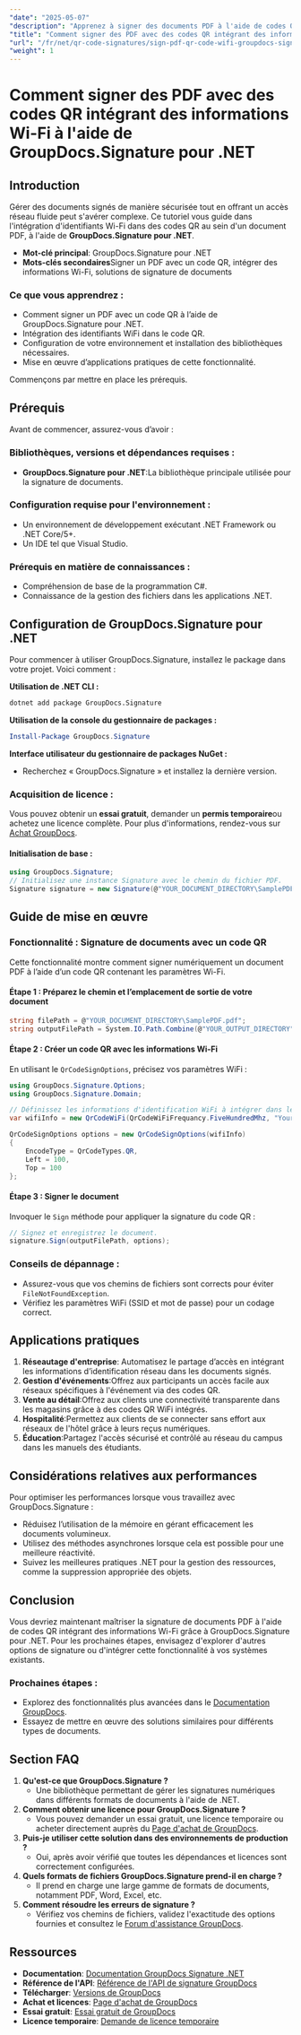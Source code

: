 ```yaml
---
"date": "2025-05-07"
"description": "Apprenez à signer des documents PDF à l'aide de codes QR intégrant des identifiants Wi-Fi, grâce à GroupDocs.Signature pour .NET. Simplifiez efficacement votre processus de signature de documents."
"title": "Comment signer des PDF avec des codes QR intégrant des informations Wi-Fi à l'aide de GroupDocs.Signature pour .NET"
"url": "/fr/net/qr-code-signatures/sign-pdf-qr-code-wifi-groupdocs-signature-net/"
"weight": 1
---
```


# Comment signer des PDF avec des codes QR intégrant des informations Wi-Fi à l'aide de GroupDocs.Signature pour .NET

## Introduction

Gérer des documents signés de manière sécurisée tout en offrant un accès réseau fluide peut s'avérer complexe. Ce tutoriel vous guide dans l'intégration d'identifiants Wi-Fi dans des codes QR au sein d'un document PDF, à l'aide de **GroupDocs.Signature pour .NET**.

- **Mot-clé principal**: GroupDocs.Signature pour .NET
- **Mots-clés secondaires**Signer un PDF avec un code QR, intégrer des informations Wi-Fi, solutions de signature de documents

### Ce que vous apprendrez :

- Comment signer un PDF avec un code QR à l’aide de GroupDocs.Signature pour .NET.
- Intégration des identifiants WiFi dans le code QR.
- Configuration de votre environnement et installation des bibliothèques nécessaires.
- Mise en œuvre d’applications pratiques de cette fonctionnalité.

Commençons par mettre en place les prérequis.

## Prérequis

Avant de commencer, assurez-vous d’avoir :

### Bibliothèques, versions et dépendances requises :
- **GroupDocs.Signature pour .NET**:La bibliothèque principale utilisée pour la signature de documents.

### Configuration requise pour l'environnement :
- Un environnement de développement exécutant .NET Framework ou .NET Core/5+.
- Un IDE tel que Visual Studio.

### Prérequis en matière de connaissances :
- Compréhension de base de la programmation C#.
- Connaissance de la gestion des fichiers dans les applications .NET.

## Configuration de GroupDocs.Signature pour .NET

Pour commencer à utiliser GroupDocs.Signature, installez le package dans votre projet. Voici comment :

**Utilisation de .NET CLI :**

```bash
dotnet add package GroupDocs.Signature
```

**Utilisation de la console du gestionnaire de packages :**

```powershell
Install-Package GroupDocs.Signature
```

**Interface utilisateur du gestionnaire de packages NuGet :**
- Recherchez « GroupDocs.Signature » et installez la dernière version.

### Acquisition de licence :
Vous pouvez obtenir un **essai gratuit**, demander un **permis temporaire**ou achetez une licence complète. Pour plus d'informations, rendez-vous sur [Achat GroupDocs](https://purchase.groupdocs.com/buy).

#### Initialisation de base :

```csharp
using GroupDocs.Signature;
// Initialisez une instance Signature avec le chemin du fichier PDF.
Signature signature = new Signature(@"YOUR_DOCUMENT_DIRECTORY\SamplePDF.pdf");
```

## Guide de mise en œuvre

### Fonctionnalité : Signature de documents avec un code QR

Cette fonctionnalité montre comment signer numériquement un document PDF à l’aide d’un code QR contenant les paramètres Wi-Fi.

#### Étape 1 : Préparez le chemin et l’emplacement de sortie de votre document
```csharp
string filePath = @"YOUR_DOCUMENT_DIRECTORY\SamplePDF.pdf";
string outputFilePath = System.IO.Path.Combine(@"YOUR_OUTPUT_DIRECTORY", "SignedSamplePDF.pdf");
```

#### Étape 2 : Créer un code QR avec les informations Wi-Fi

En utilisant le `QrCodeSignOptions`, précisez vos paramètres WiFi :

```csharp
using GroupDocs.Signature.Options;
using GroupDocs.Signature.Domain;

// Définissez les informations d'identification WiFi à intégrer dans le code QR.
var wifiInfo = new QrCodeWiFi(QrCodeWiFiFrequancy.FiveHundredMhz, "YourNetworkSSID", "password");

QrCodeSignOptions options = new QrCodeSignOptions(wifiInfo)
{
    EncodeType = QrCodeTypes.QR,
    Left = 100,
    Top = 100
};
```

#### Étape 3 : Signer le document

Invoquer le `Sign` méthode pour appliquer la signature du code QR :

```csharp
// Signez et enregistrez le document.
signature.Sign(outputFilePath, options);
```

### Conseils de dépannage :
- Assurez-vous que vos chemins de fichiers sont corrects pour éviter `FileNotFoundException`.
- Vérifiez les paramètres WiFi (SSID et mot de passe) pour un codage correct.

## Applications pratiques

1. **Réseautage d'entreprise**: Automatisez le partage d’accès en intégrant les informations d’identification réseau dans les documents signés.
2. **Gestion d'événements**:Offrez aux participants un accès facile aux réseaux spécifiques à l'événement via des codes QR.
3. **Vente au détail**:Offrez aux clients une connectivité transparente dans les magasins grâce à des codes QR WiFi intégrés.
4. **Hospitalité**:Permettez aux clients de se connecter sans effort aux réseaux de l'hôtel grâce à leurs reçus numériques.
5. **Éducation**:Partagez l'accès sécurisé et contrôlé au réseau du campus dans les manuels des étudiants.

## Considérations relatives aux performances

Pour optimiser les performances lorsque vous travaillez avec GroupDocs.Signature :

- Réduisez l’utilisation de la mémoire en gérant efficacement les documents volumineux.
- Utilisez des méthodes asynchrones lorsque cela est possible pour une meilleure réactivité.
- Suivez les meilleures pratiques .NET pour la gestion des ressources, comme la suppression appropriée des objets.

## Conclusion

Vous devriez maintenant maîtriser la signature de documents PDF à l'aide de codes QR intégrant des informations Wi-Fi grâce à GroupDocs.Signature pour .NET. Pour les prochaines étapes, envisagez d'explorer d'autres options de signature ou d'intégrer cette fonctionnalité à vos systèmes existants.

### Prochaines étapes :
- Explorez des fonctionnalités plus avancées dans le [Documentation GroupDocs](https://docs.groupdocs.com/signature/net/).
- Essayez de mettre en œuvre des solutions similaires pour différents types de documents.

## Section FAQ

1. **Qu'est-ce que GroupDocs.Signature ?**
   - Une bibliothèque permettant de gérer les signatures numériques dans différents formats de documents à l'aide de .NET.
2. **Comment obtenir une licence pour GroupDocs.Signature ?**
   - Vous pouvez demander un essai gratuit, une licence temporaire ou acheter directement auprès du [Page d'achat de GroupDocs](https://purchase.groupdocs.com/buy).
3. **Puis-je utiliser cette solution dans des environnements de production ?**
   - Oui, après avoir vérifié que toutes les dépendances et licences sont correctement configurées.
4. **Quels formats de fichiers GroupDocs.Signature prend-il en charge ?**
   - Il prend en charge une large gamme de formats de documents, notamment PDF, Word, Excel, etc.
5. **Comment résoudre les erreurs de signature ?**
   - Vérifiez vos chemins de fichiers, validez l'exactitude des options fournies et consultez le [Forum d'assistance GroupDocs](https://forum.groupdocs.com/c/signature/).

## Ressources
- **Documentation**: [Documentation GroupDocs Signature .NET](https://docs.groupdocs.com/signature/net/)
- **Référence de l'API**: [Référence de l'API de signature GroupDocs](https://reference.groupdocs.com/signature/net/)
- **Télécharger**: [Versions de GroupDocs](https://releases.groupdocs.com/signature/net/)
- **Achat et licences**: [Page d'achat de GroupDocs](https://purchase.groupdocs.com/buy)
- **Essai gratuit**: [Essai gratuit de GroupDocs](https://releases.groupdocs.com/signature/net/)
- **Licence temporaire**: [Demande de licence temporaire](https://purchase.groupdocs.com/temporary-license/)